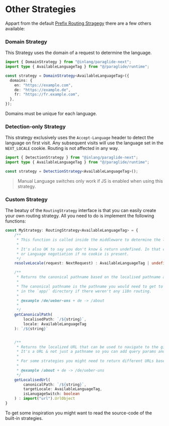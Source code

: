# Other Strategies

Appart from the default [Prefix Routing Stragegy](prefix-strategy) there are a few others available:

### Domain Strategy

This Strategy uses the domain of a request to determine the language.

```ts
import { DomainStrategy } from "@inlang/paraglide-next";
import type { AvailableLanguageTag } from "@/paraglide/runtime";

const strategy = DomainStrategy<AvailableLanguageTag>({
  domains: {
    en: "https://example.com",
    de: "https://example.de",
    fr: "https://fr.example.com",
  },
});
```

Domains must be unique for each language.

### Detection-only Strategy

This strategy exclusively uses the `Accept-Language` header to detect the language on first visit. Any subsequent visits will use the language set in the `NEXT_LOCALE` cookie. Routing is not affected in any way.

```ts
import { DetectionStrategy } from "@inlang/paraglide-next";
import type { AvailableLanguageTag } from "@/paraglide/runtime";

const strategy = DetectionStrategy<AvailableLanguageTag>();
```

> Manual Language switches only work if JS is enabled when using this strategy.

### Custom Strategy

The beatuy of the `RoutingStrategy` interface is that you can easily create your own routing strategy. All you need to do is implement the following functions:

```ts
const MyStrategy: RoutingStrategy<AvailableLanguageTag> = {
	/**
	 * This function is called inside the middleware to determine the language for the current request.
	 *
	 * It's also OK to say you don't know & return undefined. In that case the Language Cookie will be used,
	 * or Language negotiation if no cookie is present.
 	 */
	resolveLocale(request: NextRequest) : AvailableLanguageTag | undefined

	/**
	 * Returns the canonical pathname based on the localised pathname and it's language.
	 *
	 * The canonical pathname is the pathname you would need to get to the page you want
	 * in the `app/` directory if there weren't any i18n routing.
	 *
	 * @example /de/ueber-uns + de -> /about
	 *
	 */
	getCanonicalPath(
		localisedPath: `/${string}`,
		locale: AvailableLanguageTag
	): `/${string}`


	/**
	 * Returns the localized URL that can be used to navigate to the given path in the given language.
	 * It's a URL & not just a pathname so you can add query params and use other domains.
	 *
	 * For some strategies you might need to return different URLs based on if it's a language switch or not.
	 *
	 * @example /about + de -> /de/ueber-uns
	 */
	getLocalisedUrl(
		canonicalPath: `/${string}`,
		targetLocale: AvailableLanguageTag,
		isLanugageSwitch: boolean
	) : import("url").UrlObject
}
```

To get some inspiration you might want to read the source-code of the built-in strategies.
